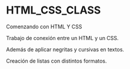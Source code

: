 # HTML_CSS_CLASS
Comenzando con HTML Y CSS

Trabajo de conexión entre un HTML y un CSS.

Además de aplicar negritas y cursivas en textos.

Creación de listas con distintos formatos.
